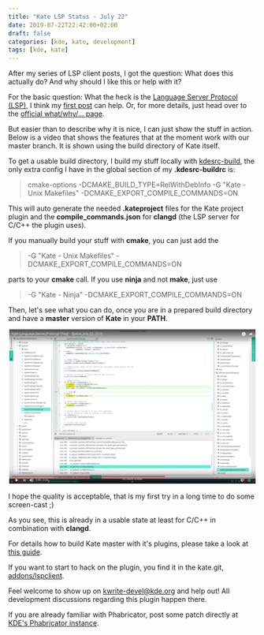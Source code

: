 ```yaml
---
title: "Kate LSP Status - July 22"
date: 2019-07-22T22:42:00+02:00
draft: false
categories: [kde, kate, development]
tags: [kde, kate]
---
```


After my series of LSP client posts, I got the question: What does this actually do? And why should I like this or help with it?

For the basic question: What the heck is the [Language Server Protocol (LSP)](https://microsoft.github.io/language-server-protocol/overview), I think my [first post](/posts/kate-language-server-protocol-client/) can help. Or, for more details, just head over to the [official what/why/... page](https://langserver.org/).

But easier than to describe why it is nice, I can just show the stuff in action.
Below is a video that shows the features that at the moment work with our master branch.
It is shown using the build directory of Kate itself.

To get a usable build directory, I build my stuff locally with [kdesrc-build](https://kdesrc-build.kde.org/), the only extra config I have in the global section of my **.kdesrc-buildrc** is:

> cmake-options -DCMAKE_BUILD_TYPE=RelWithDebInfo -G "Kate - Unix Makefiles" -DCMAKE_EXPORT_COMPILE_COMMANDS=ON

This will auto generate the needed **.kateproject** files for the Kate project plugin and the **compile_commands.json** for **clangd** (the LSP server for C/C++ the plugin uses).

If you manually build your stuff with **cmake**, you can just add the

> -G "Kate - Unix Makefiles" -DCMAKE_EXPORT_COMPILE_COMMANDS=ON

parts to your **cmake** call. If you use **ninja** and not **make**, just use

> -G "Kate - Ninja" -DCMAKE_EXPORT_COMPILE_COMMANDS=ON

Then, let's see what you can do, once you are in a prepared build directory and have a **master** version of **Kate** in your **PATH**.

<center><a href="https://youtu.be/w0grp9npnNA" target="_blank"><img width=500 src="images/kate-lsp-video.jpg"></a></center>

I hope the quality is acceptable, that is my first try in a long time to do some screen-cast ;)

As you see, this is already in a usable state at least for C/C++ in combination with **clangd**.

For details how to build Kate master with it's plugins, please take a look at [this guide](https://kate-editor.org/build-it/).

If you want to start to hack on the plugin, you find it in the kate.git, [addons/lspclient](https://cgit.kde.org/kate.git/tree/addons/lspclient).

Feel welcome to show up on [kwrite-devel@kde.org](mailto:kwrite-devel@kde.org) and help out!
All development discussions regarding this plugin happen there.

If you are already familiar with Phabricator, post some patch directly at [KDE's Phabricator instance](https://phabricator.kde.org/differential/).
